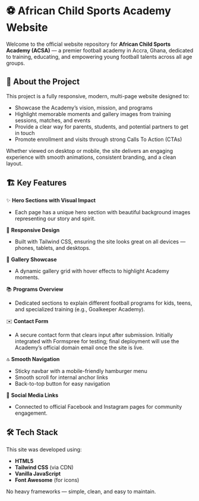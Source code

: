 # ⚽ African Child Sports Academy Website

Welcome to the official website repository for **African Child Sports Academy (ACSA)** — a premier football academy in Accra, Ghana, dedicated to training, educating, and empowering young football talents across all age groups.


## 🌟 About the Project

This project is a fully responsive, modern, multi-page website designed to:

- Showcase the Academy’s vision, mission, and programs
- Highlight memorable moments and gallery images from training sessions, matches, and events
- Provide a clear way for parents, students, and potential partners to get in touch
- Promote enrollment and visits through strong Calls To Action (CTAs)

Whether viewed on desktop or mobile, the site delivers an engaging experience with smooth animations, consistent branding, and a clean layout.


## 🏗️ Key Features

✨ **Hero Sections with Visual Impact**
- Each page has a unique hero section with beautiful background images representing our story and spirit.

📱 **Responsive Design**
- Built with Tailwind CSS, ensuring the site looks great on all devices — phones, tablets, and desktops.

📸 **Gallery Showcase**
- A dynamic gallery grid with hover effects to highlight Academy moments.

📚 **Programs Overview**
- Dedicated sections to explain different football programs for kids, teens, and specialized training (e.g., Goalkeeper Academy).

✉️ **Contact Form**
- A secure contact form that clears input after submission. Initially integrated with Formspree for testing; final deployment will use the Academy’s official domain email once the site is live.

🔝 **Smooth Navigation**
- Sticky navbar with a mobile-friendly hamburger menu
- Smooth scroll for internal anchor links
- Back-to-top button for easy navigation

🔗 **Social Media Links**
- Connected to official Facebook and Instagram pages for community engagement.


## 🛠️ Tech Stack

This site was developed using:

- **HTML5**
- **Tailwind CSS** (via CDN)
- **Vanilla JavaScript**
- **Font Awesome** (for icons)

No heavy frameworks — simple, clean, and easy to maintain.
